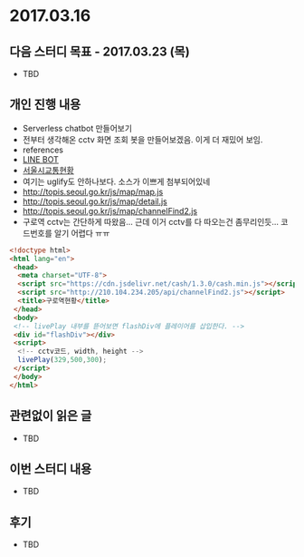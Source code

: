 # 2017.03.16

## 다음 스터디 목표 - 2017.03.23 (목)

* TBD

## 개인 진행 내용

* Serverless chatbot 만들어보기
 * 전부터 생각해온 cctv 화면 조회 봇을 만들어보겠음. 이게 더 재밌어 보임.
 * references
  * [LINE BOT](http://qiita.com/narikei/items/8c6cd9e05621dcd444e5)
  * [서울시교통현황](http://topis.seoul.go.kr/)
   * 여기는 uglify도 안하나보다. 소스가 이쁘게 첨부되어있네
   * http://topis.seoul.go.kr/js/map/map.js
   * http://topis.seoul.go.kr/js/map/detail.js
   * http://topis.seoul.go.kr/js/map/channelFind2.js
 * 구로역 cctv는 간단하게 따왔음... 근데 이거 cctv를 다 따오는건 좀무리인듯... 코드번호를 알기 어렵다 ㅠㅠ
``` html
<!doctype html>
<html lang="en">
 <head>
  <meta charset="UTF-8">
  <script src="https://cdn.jsdelivr.net/cash/1.3.0/cash.min.js"></script>
  <script src="http://210.104.234.205/api/channelFind2.js"></script>
  <title>구로역현황</title>
 </head>
 <body>
 <!-- livePlay 내부를 뜯어보면 flashDiv에 플레이어를 삽입한다. -->
 <div id="flashDiv"></div>
 <script>
  <!-- cctv코드, width, height -->
  livePlay(329,500,300);
 </script>
 </body>
</html>
```

## 관련없이 읽은 글

* TBD

## 이번 스터디 내용

* TBD

## 후기

* TBD

